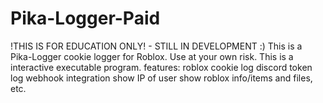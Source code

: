 # Pika-Logger-Paid
!THIS IS FOR EDUCATION ONLY!  - STILL IN DEVELOPMENT :)  This is a Pika-Logger cookie logger for Roblox. Use at your own risk.  This is a interactive executable program.  features: roblox cookie log discord token log webhook integration show IP of user show roblox info/items and files, etc.
